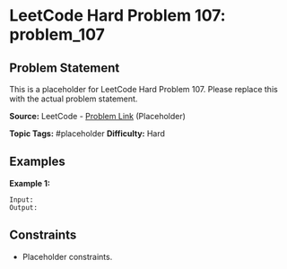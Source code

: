 # LeetCode Hard Problem 107: problem_107

## Problem Statement

This is a placeholder for LeetCode Hard Problem 107.
Please replace this with the actual problem statement.

**Source:** LeetCode - [Problem Link](https://leetcode.com/problems/problem-107/) (Placeholder)

**Topic Tags:** #placeholder
**Difficulty:** Hard

## Examples

**Example 1:**

```
Input:
Output:
```

## Constraints

- Placeholder constraints.
